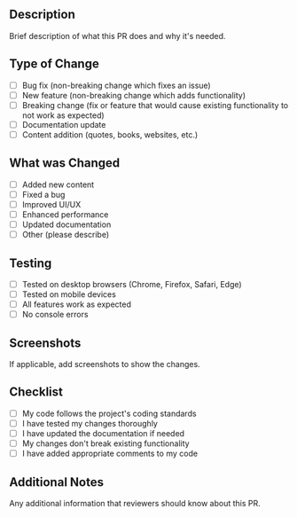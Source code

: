 ## Description
Brief description of what this PR does and why it's needed.

## Type of Change
- [ ] Bug fix (non-breaking change which fixes an issue)
- [ ] New feature (non-breaking change which adds functionality)
- [ ] Breaking change (fix or feature that would cause existing functionality to not work as expected)
- [ ] Documentation update
- [ ] Content addition (quotes, books, websites, etc.)

## What was Changed
- [ ] Added new content
- [ ] Fixed a bug
- [ ] Improved UI/UX
- [ ] Enhanced performance
- [ ] Updated documentation
- [ ] Other (please describe)

## Testing
- [ ] Tested on desktop browsers (Chrome, Firefox, Safari, Edge)
- [ ] Tested on mobile devices
- [ ] All features work as expected
- [ ] No console errors

## Screenshots
If applicable, add screenshots to show the changes.

## Checklist
- [ ] My code follows the project's coding standards
- [ ] I have tested my changes thoroughly
- [ ] I have updated the documentation if needed
- [ ] My changes don't break existing functionality
- [ ] I have added appropriate comments to my code

## Additional Notes
Any additional information that reviewers should know about this PR. 